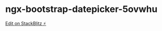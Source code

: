 # ngx-bootstrap-datepicker-5ovwhu

[Edit on StackBlitz ⚡️](https://stackblitz.com/edit/ngx-bootstrap-datepicker-5ovwhu)
